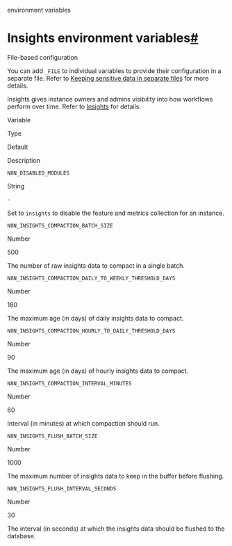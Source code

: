 environment variables

[](https://github.com/n8n-io/n8n-docs/edit/main/docs/hosting/configuration/environment-variables/insights.md "Edit this page")

# Insights environment variables[#](#insights-environment-variables "Permanent link")

File-based configuration

You can add `_FILE` to individual variables to provide their configuration in a separate file. Refer to [Keeping sensitive data in separate files](../../configuration-methods/#keeping-sensitive-data-in-separate-files) for more details.

Insights gives instance owners and admins visibility into how workflows perform over time. Refer to [Insights](../../../../insights/) for details.

Variable

Type

Default

Description

`N8N_DISABLED_MODULES`

String

\-

Set to `insights` to disable the feature and metrics collection for an instance.

`N8N_INSIGHTS_COMPACTION_BATCH_SIZE`

Number

500

The number of raw insights data to compact in a single batch.

`N8N_INSIGHTS_COMPACTION_DAILY_TO_WEEKLY_THRESHOLD_DAYS`

Number

180

The maximum age (in days) of daily insights data to compact.

`N8N_INSIGHTS_COMPACTION_HOURLY_TO_DAILY_THRESHOLD_DAYS`

Number

90

The maximum age (in days) of hourly insights data to compact.

`N8N_INSIGHTS_COMPACTION_INTERVAL_MINUTES`

Number

60

Interval (in minutes) at which compaction should run.

`N8N_INSIGHTS_FLUSH_BATCH_SIZE`

Number

1000

The maximum number of insights data to keep in the buffer before flushing.

`N8N_INSIGHTS_FLUSH_INTERVAL_SECONDS`

Number

30

The interval (in seconds) at which the insights data should be flushed to the database.